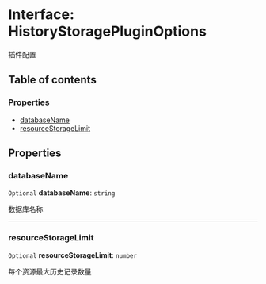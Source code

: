 # Interface: HistoryStoragePluginOptions

插件配置

## Table of contents

### Properties

* [databaseName](/auto-docs/history-storage/interfaces/HistoryStoragePluginOptions.md#databasename)
* [resourceStorageLimit](/auto-docs/history-storage/interfaces/HistoryStoragePluginOptions.md#resourcestoragelimit)

## Properties

### databaseName

`Optional` **databaseName**: `string`

数据库名称

***

### resourceStorageLimit

`Optional` **resourceStorageLimit**: `number`

每个资源最大历史记录数量
